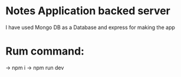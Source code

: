 # Notes Application backed server
I have used Mongo DB as a Database and express for making the app

# Rum command:

-> npm i
-> npm run dev
